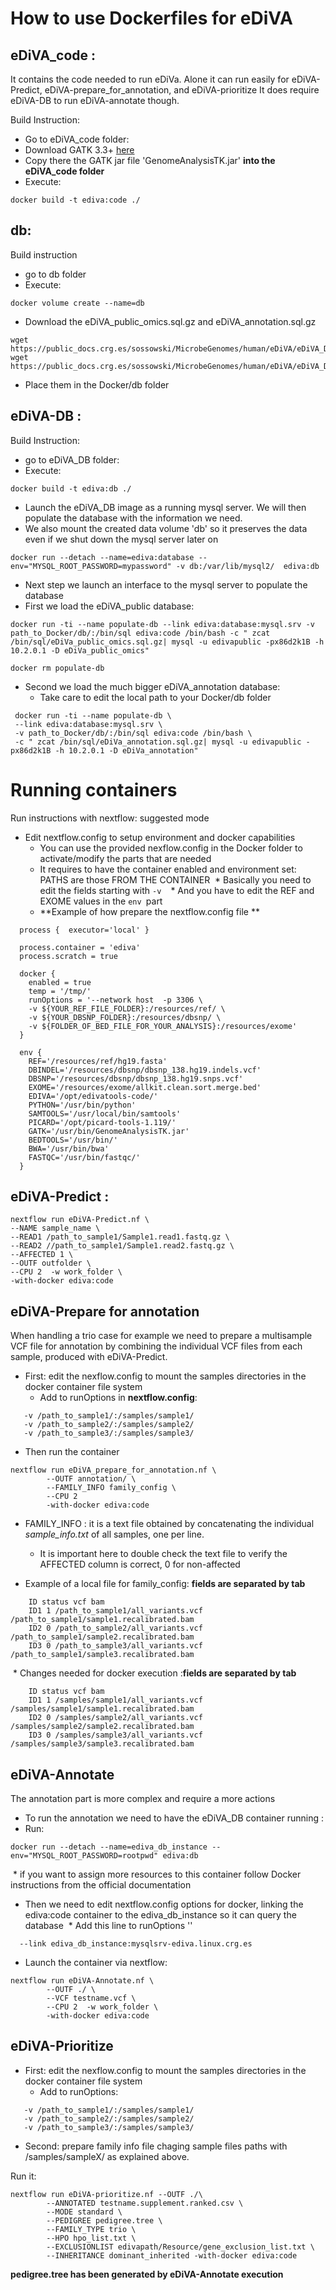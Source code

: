 # How to use Dockerfiles for eDiVA 

## eDiVA_code : 
It contains the code needed to run eDiVa.
Alone it can run easily for eDiVA-Predict, eDiVA-prepare_for_annotation, and eDiVA-prioritize
It does require eDiVA-DB to run eDiVA-annotate though.

Build Instruction:
* Go to eDiVA_code folder:
* Download GATK 3.3+ [here](https://software.broadinstitute.org/gatk/download/archive) 
* Copy there the GATK jar file 'GenomeAnalysisTK.jar' **into the eDiVA_code folder**
* Execute:
```
docker build -t ediva:code ./
```
## db:
Build instruction
* go to db folder
* Execute:
```
docker volume create --name=db
```
* Download the eDiVA_public_omics.sql.gz and eDiVA_annotation.sql.gz
```
wget https://public_docs.crg.es/sossowski/MicrobeGenomes/human/eDiVA/eDiVA_DB/eDiVa_public_omics.sql
wget https://public_docs.crg.es/sossowski/MicrobeGenomes/human/eDiVA/eDiVA_DB/eDiVa_annotation.sql
```
* Place them in the Docker/db folder 

## eDiVA-DB : 

Build Instruction:
* go to eDiVA_DB folder: 
* Execute:
```
docker build -t ediva:db ./ 
```
* Launch the eDiVA_DB image as a running mysql server. We will then populate the database with the information we need.
* We also mount the created data volume 'db' so it preserves the data even if we shut down the mysql server later on
```
docker run --detach --name=ediva:database --env="MYSQL_ROOT_PASSWORD=mypassword" -v db:/var/lib/mysql2/  ediva:db
```
* Next step we launch an interface to the mysql server to populate the database
* First we load the eDiVA_public database:
```
docker run -ti --name populate-db --link ediva:database:mysql.srv -v path_to_Docker/db/:/bin/sql ediva:code /bin/bash -c " zcat /bin/sql/eDiVa_public_omics.sql.gz| mysql -u edivapublic -px86d2k1B -h 10.2.0.1 -D eDiVa_public_omics" 

docker rm populate-db 
```
* Second we load the much bigger eDiVA_annotation database:
  * Take care to edit the local path to your Docker/db folder
```
 docker run -ti --name populate-db \
 --link ediva:database:mysql.srv \
 -v path_to_Docker/db/:/bin/sql ediva:code /bin/bash \
 -c " zcat /bin/sql/eDiVa_annotation.sql.gz| mysql -u edivapublic -px86d2k1B -h 10.2.0.1 -D eDiVa_annotation"  
```




# Running containers


Run instructions with nextflow: suggested mode
* Edit nextflow.config to setup environment and docker capabilities
  * You can use the provided nexflow.config in the Docker folder to activate/modify the parts that are needed
  * It requires to have the container enabled and environment set: PATHS are those FROM THE CONTAINER
  * Basically you need to edit the fields starting with `-v ` 
  * And you have to edit the REF and EXOME values in the `env `part 
  * **Example of how prepare the nextflow.config file **
~~~
  process {  executor='local' }

  process.container = 'ediva'
  process.scratch = true

  docker {
    enabled = true
    temp = '/tmp/'
    runOptions = '--network host  -p 3306 \
    -v ${YOUR_REF_FILE_FOLDER}:/resources/ref/ \
    -v ${YOUR_DBSNP_FOLDER}:/resources/dbsnp/ \
    -v ${FOLDER_OF_BED_FILE_FOR_YOUR_ANALYSIS}:/resources/exome'
  }

  env {
    REF='/resources/ref/hg19.fasta'
    DBINDEL='/resources/dbsnp/dbsnp_138.hg19.indels.vcf'
    DBSNP='/resources/dbsnp/dbsnp_138.hg19.snps.vcf'
    EXOME='/resources/exome/allkit.clean.sort.merge.bed'
    EDIVA='/opt/edivatools-code/'
    PYTHON='/usr/bin/python'
    SAMTOOLS='/usr/local/bin/samtools'
    PICARD='/opt/picard-tools-1.119/'
    GATK='/usr/bin/GenomeAnalysisTK.jar'
    BEDTOOLS='/usr/bin/'
    BWA='/usr/bin/bwa'
    FASTQC='/usr/bin/fastqc/'
  }
~~~

## eDiVA-Predict : 

~~~
nextflow run eDiVA-Predict.nf \
--NAME sample_name \
--READ1 /path_to_sample1/Sample1.read1.fastq.gz \
--READ2 //path_to_sample1/Sample1.read2.fastq.gz \
--AFFECTED 1 \
--OUTF outfolder \
--CPU 2  -w work_folder \
-with-docker ediva:code
~~~

## eDiVA-Prepare for annotation
When handling a trio case for example we need to prepare a multisample VCF file for annotation by combining the individual VCF files from each sample, produced with eDiVA-Predict.
* First: edit the nexflow.config to mount the samples directories in the docker container file system
  * Add to runOptions in **nextflow.config**: 
~~~
   -v /path_to_sample1/:/samples/sample1/
   -v /path_to_sample2/:/samples/sample2/
   -v /path_to_sample3/:/samples/sample3/
~~~
* Then run the container
~~~
nextflow run eDiVA_prepare_for_annotation.nf \
        --OUTF annotation/ \
        --FAMILY_INFO family_config \
        --CPU 2
        -with-docker ediva:code
~~~

*  FAMILY_INFO : it is a text file obtained by concatenating the individual *sample_info.txt* of all samples, one per line.
    *  It is important here to double check the text file to verify the AFFECTED column is correct, 0 for non-affected
    
* Example of a local file for family_config: **fields are separated by tab**
~~~
    ID status vcf bam
    ID1 1 /path_to_sample1/all_variants.vcf /path_to_sample1/sample1.recalibrated.bam
    ID2 0 /path_to_sample2/all_variants.vcf /path_to_sample1/sample2.recalibrated.bam
    ID3 0 /path_to_sample3/all_variants.vcf /path_to_sample1/sample3.recalibrated.bam
~~~
  * Changes needed for docker execution :**fields are separated by tab**
~~~
    ID status vcf bam
    ID1 1 /samples/sample1/all_variants.vcf /samples/sample1/sample1.recalibrated.bam
    ID2 0 /samples/sample2/all_variants.vcf /samples/sample2/sample2.recalibrated.bam
    ID3 0 /samples/sample3/all_variants.vcf /samples/sample3/sample3.recalibrated.bam
~~~    
    
##  eDiVA-Annotate  


The annotation part is more complex and require a more actions

* To run the annotation we need to have the eDiVA_DB container running :
* Run:
~~~
docker run --detach --name=ediva_db_instance --env="MYSQL_ROOT_PASSWORD=rootpwd" ediva:db
~~~
  * if you want to assign more resources to this container follow Docker instructions from the official documentation
* Then we need to edit nextflow.config options for docker, linking the ediva:code container to the ediva_db_instance so it can query the database
  * Add this line to runOptions '' 
~~~
  --link ediva_db_instance:mysqlsrv-ediva.linux.crg.es
~~~
* Launch the container via nextflow:
 
~~~
nextflow run eDiVA-Annotate.nf \
        --OUTF ./ \
        --VCF testname.vcf \
        --CPU 2  -w work_folder \
        -with-docker ediva:code
~~~


## eDiVA-Prioritize

* First: edit the nexflow.config to mount the samples directories in the docker container file system
  * Add to runOptions: 
~~~
   -v /path_to_sample1/:/samples/sample1/
   -v /path_to_sample2/:/samples/sample2/
   -v /path_to_sample3/:/samples/sample3/
~~~
* Second: prepare family info file chaging sample files paths with /samples/sampleX/ as explained above. 

Run it:
~~~
nextflow run eDiVA-prioritize.nf --OUTF ./\
        --ANNOTATED testname.supplement.ranked.csv \
        --MODE standard \
        --PEDIGREE pedigree.tree \
        --FAMILY_TYPE trio \
        --HPO hpo_list.txt \
        --EXCLUSIONLIST edivapath/Resource/gene_exclusion_list.txt \
        --INHERITANCE dominant_inherited -with-docker ediva:code
~~~
 **pedigree.tree has been generated by eDiVA-Annotate execution**

